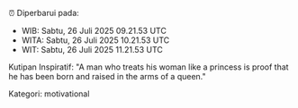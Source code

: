 ⏰ Diperbarui pada:
- WIB: Sabtu, 26 Juli 2025 09.21.53 UTC
- WITA: Sabtu, 26 Juli 2025 10.21.53 UTC
- WIT: Sabtu, 26 Juli 2025 11.21.53 UTC

Kutipan Inspiratif:
"A man who treats his woman like a princess is proof that he has been born and raised in the arms of a queen."


Kategori: motivational

